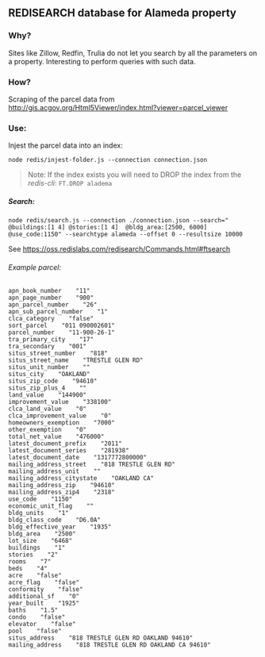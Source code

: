 ## REDISEARCH database for Alameda property		

### Why?

Sites like Zillow, Redfin, Trulia do not let you search by all the parameters on a property. Interesting to perform queries with such data.

### How?

Scraping of the parcel data from <http://gis.acgov.org/Html5Viewer/index.html?viewer=parcel_viewer>

### Use:

Injest the parcel data into an index:

`node redis/injest-folder.js --connection connection.json`

> Note: If the index exists you will need to DROP the index from the *redis-cli*: `FT.DROP aladema`

##### Search:

`node redis/search.js --connection ./connection.json --search=" @buildings:[1 4] @stories:[1 4]  @bldg_area:[2500, 6000] @use_code:1150" --searchtype alameda --offset 0 --resultsize 10000`

See <https://oss.redislabs.com/redisearch/Commands.html#ftsearch>

###### Example parcel:

```objectid    "6711"
apn_book_number    "11"
apn_page_number    "900"
apn_parcel_number    "26"
apn_sub_parcel_number    "1"
clca_category    "false"
sort_parcel    "011 090002601"
parcel_number    "11-900-26-1"
tra_primary_city    "17"
tra_secondary    "001"
situs_street_number    "818"
situs_street_name    "TRESTLE GLEN RD"
situs_unit_number    ""
situs_city    "OAKLAND"
situs_zip_code    "94610"
situs_zip_plus_4    ""
land_value    "144900"
improvement_value    "338100"
clca_land_value    "0"
clca_improvement_value    "0"
homeowners_exemption    "7000"
other_exemption    "0"
total_net_value    "476000"
latest_document_prefix    "2011"
latest_document_series    "281938"
latest_document_date    "1317772800000"
mailing_address_street    "818 TRESTLE GLEN RD"
mailing_address_unit    ""
mailing_address_citystate    "OAKLAND CA"
mailing_address_zip    "94610"
mailing_address_zip4    "2318"
use_code    "1150"
economic_unit_flag    ""
bldg_units    "1"
bldg_class_code    "D6.0A"
bldg_effective_year    "1935"
bldg_area    "2500"
lot_size    "6468"
buildings    "1"
stories    "2"
rooms    "7"
beds    "4"
acre    "false"
acre_flag    "false"
conformity    "false"
additional_sf    "0"
year_built    "1925"
baths    "1.5"
condo    "false"
elevator    "false"
pool    "false"
situs_address    "818 TRESTLE GLEN RD OAKLAND 94610"
mailing_address    "818 TRESTLE GLEN RD OAKLAND CA 94610"
```




